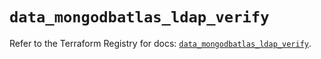 # `data_mongodbatlas_ldap_verify`

Refer to the Terraform Registry for docs: [`data_mongodbatlas_ldap_verify`](https://registry.terraform.io/providers/mongodb/mongodbatlas/1.21.1/docs/data-sources/ldap_verify).
